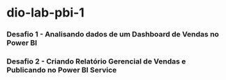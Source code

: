 # dio-lab-pbi-1
### Desafio 1 - Analisando dados de um Dashboard de Vendas no Power BI
 
### Desafio 2 - Criando Relatório Gerencial de Vendas e Publicando no Power BI Service
